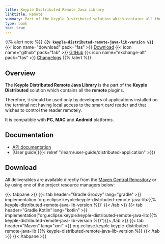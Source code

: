 ```yaml
---
title: Keyple Distributed Remote Java Library
linktitle: Remote
summary: Part of the Keyple Distributed solution which contains all the remote plugins.
type: book
toc: true
---
```


{{% alert note %}}
**`{{% keyple-distributed-remote-java-lib-version %}}`**
<span class="component-metadata">{{< icon name="download" pack="fas" >}} [Download](#download)</span>
<span class="component-metadata">{{< icon name="github" pack="fab" >}} [GitHub](https://github.com/eclipse/keyple-distributed-remote-java-lib/)</span>
<span class="component-metadata">{{< icon name="exchange-alt" pack="fas" >}} [Changelogs](https://github.com/eclipse/keyple-distributed-remote-java-lib/releases/)</span>
{{% /alert %}}

## Overview

The **Keyple Distributed Remote Java Library** is the part of the **Keyple Distributed** solution which contains all the **remote** plugins.

Therefore, it should be used only by developers of applications installed on the terminal not having local access to the smart card reader and that wishes to control the reader remotely.

It is compatible with **PC**, **MAC** and **Android** platforms.

## Documentation

* [API documentation](https://eclipse.github.io/keyple-distributed-remote-java-lib)
* [User guide]({{< relref "/learn/user-guide/distributed-application" >}})

## Download

All deliverables are available directly from the [Maven Central Repository](https://search.maven.org/search?q=a:keyple-distributed-remote-java-lib) or by using one of the project resource managers below:

{{< tabpane >}}
{{< tab header="Gradle Groovy" lang="gradle" >}}
implementation 'org.eclipse.keyple:keyple-distributed-remote-java-lib:{{% keyple-distributed-remote-java-lib-version %}}'
{{< /tab >}}
{{< tab header="Gradle Kotlin" lang="kotlin" >}}
implementation("org.eclipse.keyple:keyple-distributed-remote-java-lib:{{% keyple-distributed-remote-java-lib-version %}}"){{< /tab >}}
{{< tab header="Maven" lang="xml" >}}
<dependency>
  <groupId>org.eclipse.keyple</groupId>
  <artifactId>keyple-distributed-remote-java-lib</artifactId>
  <version>{{% keyple-distributed-remote-java-lib-version %}}</version>
</dependency>
{{< /tab >}}
{{< /tabpane >}}